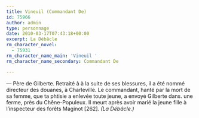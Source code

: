 ```yaml
---
title: Vineuil (Commandant De)
id: 75966
author: admin
type: personnage
date: 2010-03-17T07:43:18+00:00
excerpt: La Débâcle
rm_character_novel:
  - 75931
rm_character_name_main: 'Vineuil '
rm_character_name_secondary: Commandant De

---
```

— Père de Gilberte. Retraité à à la suite de ses blessures, il a été nommé directeur des douanes, à Charleville. Le commandant, hanté par la mort de sa femme, que ta phtisie a enlevée toute jeune, a envoyé Gilberte dans. une ferme, près du Chêne-Populeux. Il meurt après avoir marié la jeune fille à l&rsquo;inspecteur des forêts Maginot [262]. _(La Débâcle.)_
